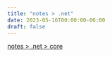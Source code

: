 ```yaml
---
title: "notes > .net"
date: 2023-05-16T00:00:00-06:00
draft: false
---
```


[notes > .net > core](core)  
